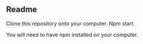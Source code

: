 
## Readme

Clone this repository onto your computer. Npm start.

You will need to have npm installed on your computer.

